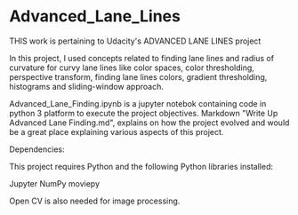 # Advanced_Lane_Lines
THIS work is pertaining to Udacity's ADVANCED LANE LINES project

In this project, I used concepts related to finding lane lines and radius of curvature for curvy lane lines like color spaces, color thresholding, perspective transform, 
finding lane lines colors, gradient thresholding, histograms and sliding-window approach.

Advanced_Lane_Finding.ipynb is a jupyter notebok containing code in python 3 platform to execute the project objectives. 
Markdown "Write Up Advanced Lane Finding.md", explains on how the project evolved and would be a great place explaining various aspects of this project. 

Dependencies:

This project requires Python and the following Python libraries installed:

Jupyter
NumPy
moviepy

Open CV is also needed for image processing. 
